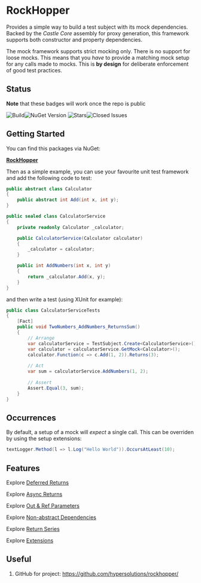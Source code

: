# RockHopper

Provides a simple way to build a test subject with its mock dependencies. Backed by the _Castle Core_ assembly for proxy generation,
this framework supports both constructor and property dependencies.

The mock framework supports strict mocking only. There is no support for loose mocks. This means that you _have_ to provide 
a matching mock setup for any calls made to mocks. This is **by design** for deliberate enforcement of good test practices.

## Status

**Note** that these badges will work once the repo is public

![Build](https://img.shields.io/github/actions/workflow/status/hypersolutions/rockhopper/build-and-test.yml)![NuGet Version](https://img.shields.io/nuget/v/RockHopper)
![Stars](https://img.shields.io/github/stars/hypersolutions/rockhopper)![Closed Issues](https://img.shields.io/github/issues-closed-raw/hypersolutions/rockhopper)

## Getting Started

You can find this packages via NuGet:

[**RockHopper**](https://www.nuget.org/packages/RockHopper)

Then as a simple example, you can use your favourite unit test framework and add the following code to test:

```c#
public abstract class Calculator
{
    public abstract int Add(int x, int y);
}

public sealed class CalculatorService
{
    private readonly Calculator _calculator;

    public CalculatorService(Calculator calculator)
    {
        _calculator = calculator;
    }

    public int AddNumbers(int x, int y)
    {
        return _calculator.Add(x, y);
    }
}
```

and then write a test (using XUnit for example):

```c#
public class CalculatorServiceTests
{
    [Fact]
    public void TwoNumbers_AddNumbers_ReturnsSum()
    {
        // Arrange
        var calculatorService = TestSubject.Create<CalculatorService>();
        var calculator = calculatorService.GetMock<Calculator>();
        calculator.Function(c => c.Add(1, 2)).Returns(3);
        
        // Act
        var sum = calculatorService.AddNumbers(1, 2);
        
        // Assert
        Assert.Equal(3, sum);
    }
}
```

## Occurrences

By default, a setup of a mock will _expect_ a single call. This can be overriden by using the setup extensions:

```c#
textLogger.Method(l => l.Log("Hello World")).OccursAtLeast(10);
```

## Features

Explore [Deferred Returns](Readme.DeferredReturns.md)

Explore [Async Returns](Readme.AsyncReturns.md)

Explore [Out & Ref Parameters](Readme.OutAndRefParameters.md)

Explore [Non-abstract Dependencies](Readme.NonAbstractClassDependencies.md)

Explore [Return Series](Readme.ReturnSeries.md)

Explore [Extensions](Readme.Extensions.md)

## Useful

1. GitHub for project: https://github.com/hypersolutions/rockhopper/